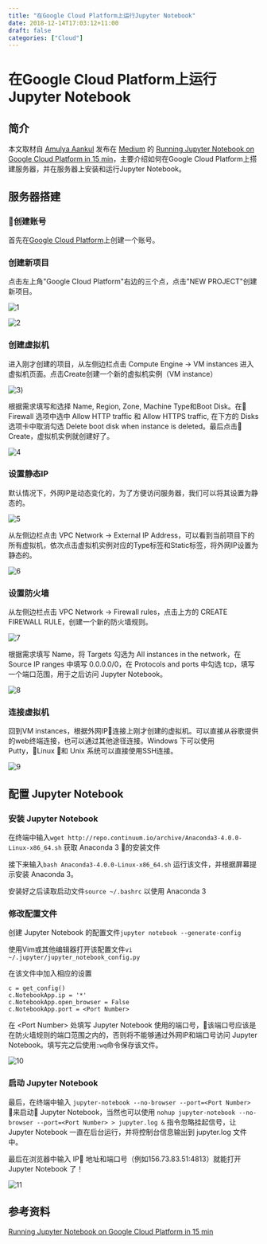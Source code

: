 ```yaml
---
title: "在Google Cloud Platform上运行Jupyter Notebook"
date: 2018-12-14T17:03:12+11:00
draft: false
categories: ["Cloud"]
---
```


# 在Google Cloud Platform上运行Jupyter Notebook

## 简介
本文取材自 [Amulya Aankul](https://towardsdatascience.com/@aankul.a) 发布在 [Medium](https://medium.com/) 的 [Running Jupyter Notebook on Google Cloud Platform in 15 min](https://towardsdatascience.com/running-jupyter-notebook-in-google-cloud-platform-in-15-min-61e16da34d52)，主要介绍如何在Google Cloud Platform上搭建服务器，并在服务器上安装和运行Jupyter Notebook。

## 服务器搭建

### 创建账号
首先在[Google Cloud Platform](https://cloud.google.com/)上创建一个账号。


### 创建新项目
点击左上角"Google Cloud Platform"右边的三个点，点击"NEW PROJECT"创建新项目。

![1](https://raw.githubusercontent.com/ZintrulCre/zintrulcre.github.io/master/data/Run-Jupyter-Notebook-on-GCP/1.png)

![2](https://raw.githubusercontent.com/ZintrulCre/zintrulcre.github.io/master/data/Run-Jupyter-Notebook-on-GCP/2.png)

### 创建虚拟机
进入刚才创建的项目，从左侧边栏点击 Compute Engine -> VM instances 进入虚拟机页面。点击Create创建一个新的虚拟机实例（VM instance）

![3](https://raw.githubusercontent.com/ZintrulCre/zintrulcre.github.io/master/data/Run-Jupyter-Notebook-on-GCP/3.png))

根据需求填写和选择 Name, Region, Zone, Machine Type和Boot Disk。在 Firewall 选项中选中 Allow HTTP traffic 和 Allow HTTPS traffic, 在下方的 Disks 选项卡中取消勾选 Delete boot disk when instance is deleted。最后点击 Create，虚拟机实例就创建好了。

![4](https://raw.githubusercontent.com/ZintrulCre/zintrulcre.github.io/master/data/Run-Jupyter-Notebook-on-GCP/4.png)

### 设置静态IP
默认情况下，外网IP是动态变化的，为了方便访问服务器，我们可以将其设置为静态的。

![5](https://raw.githubusercontent.com/ZintrulCre/zintrulcre.github.io/master/data/Run-Jupyter-Notebook-on-GCP/5.png)

从左侧边栏点击 VPC Network -> External IP Address，可以看到当前项目下的所有虚拟机，依次点击虚拟机实例对应的Type标签和Static标签，将外网IP设置为静态的。

![6](https://raw.githubusercontent.com/ZintrulCre/zintrulcre.github.io/master/data/Run-Jupyter-Notebook-on-GCP/6.png)

### 设置防火墙

从左侧边栏点击 VPC Network -> Firewall rules，点击上方的 CREATE FIREWALL RULE，创建一个新的防火墙规则。

![7](https://raw.githubusercontent.com/ZintrulCre/zintrulcre.github.io/master/data/Run-Jupyter-Notebook-on-GCP/7.png)

根据需求填写 Name，将 Targets 勾选为 All instances in the network，在 Source IP ranges 中填写 0.0.0.0/0，在 Protocols and ports 中勾选 tcp，填写一个端口范围，用于之后访问 Jupyter Notebook。

![8](https://raw.githubusercontent.com/ZintrulCre/zintrulcre.github.io/master/data/Run-Jupyter-Notebook-on-GCP/8.png)

### 连接虚拟机

回到VM instances，根据外网IP连接上刚才创建的虚拟机。可以直接从谷歌提供的web终端连接，也可以通过其他途径连接。Windows 下可以使用Putty，Linux 和 Unix 系统可以直接使用SSH连接。

![9](https://raw.githubusercontent.com/ZintrulCre/zintrulcre.github.io/master/data/Run-Jupyter-Notebook-on-GCP/9.png)

## 配置 Jupyter Notebook

### 安装 Jupyter Notebook

在终端中输入```wget http://repo.continuum.io/archive/Anaconda3-4.0.0-Linux-x86_64.sh```
获取 Anaconda 3 的安装文件

接下来输入```bash Anaconda3-4.0.0-Linux-x86_64.sh```
运行该文件，并根据屏幕提示安装 Anaconda 3。

安装好之后读取启动文件```source ~/.bashrc```
以使用 Anaconda 3

### 修改配置文件

创建 Jupyter Notebook 的配置文件```jupyter notebook --generate-config```

使用Vim或其他编辑器打开该配置文件```vi ~/.jupyter/jupyter_notebook_config.py```

在该文件中加入相应的设置
```
c = get_config()
c.NotebookApp.ip = '*'
c.NotebookApp.open_browser = False
c.NotebookApp.port = <Port Number>
```
在 \<Port Number> 处填写 Jupyter Notebook 使用的端口号，该端口号应该是在防火墙规则的端口范围之内的，否则将不能够通过外网IP和端口号访问 Jupyter Notebook。填写完之后使用```:wq```命令保存该文件。

![10](https://raw.githubusercontent.com/ZintrulCre/zintrulcre.github.io/master/data/Run-Jupyter-Notebook-on-GCP/10.png)


### 启动 Jupyter Notebook

最后，在终端中输入
```jupyter-notebook --no-browser --port=<Port Number>```
来启动 Jupyter Notebook，当然也可以使用
```nohup jupyter-notebook --no-browser --port=<Port Number> > jupyter.log &```
指令忽略挂起信号，让 Jupyter Notebook 一直在后台运行，并将控制台信息输出到 jupyter.log 文件中。

最后在浏览器中输入 IP 地址和端口号（例如156.73.83.51:4813）就能打开 Jupyter Notebook 了！

![11](https://raw.githubusercontent.com/ZintrulCre/zintrulcre.github.io/master/data/Run-Jupyter-Notebook-on-GCP/11.png)


## 参考资料

[Running Jupyter Notebook on Google Cloud Platform in 15 min](https://towardsdatascience.com/running-jupyter-notebook-in-google-cloud-platform-in-15-min-61e16da34d52)